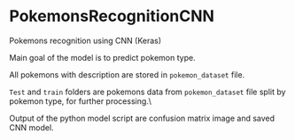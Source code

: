 # PokemonsRecognitionCNN
Pokemons recognition using CNN (Keras)

Main goal of the model is to predict pokemon type.

All pokemons with description are stored in `pokemon_dataset` file.

`Test` and `train` folders are pokemons data from `pokemon_dataset` file split by pokemon type, for further processing.\

Output of the python model script are confusion matrix image and saved CNN model.
